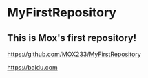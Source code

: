 # MyFirstRepository
## This is Mox's first repository!

https://github.com/MOX233/MyFirstRepository

https://baidu.com
